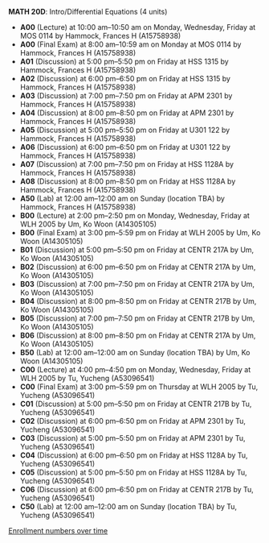 **MATH 20D**: Intro/Differential Equations (4 units)

- **A00** (Lecture) at 10:00 am–10:50 am on Monday, Wednesday, Friday at MOS 0114 by Hammock, Frances H (A15758938)
- **A00** (Final Exam) at 8:00 am–10:59 am on Monday at MOS 0114 by Hammock, Frances H (A15758938)
- **A01** (Discussion) at 5:00 pm–5:50 pm on Friday at HSS 1315 by Hammock, Frances H (A15758938)
- **A02** (Discussion) at 6:00 pm–6:50 pm on Friday at HSS 1315 by Hammock, Frances H (A15758938)
- **A03** (Discussion) at 7:00 pm–7:50 pm on Friday at APM 2301 by Hammock, Frances H (A15758938)
- **A04** (Discussion) at 8:00 pm–8:50 pm on Friday at APM 2301 by Hammock, Frances H (A15758938)
- **A05** (Discussion) at 5:00 pm–5:50 pm on Friday at U301 122 by Hammock, Frances H (A15758938)
- **A06** (Discussion) at 6:00 pm–6:50 pm on Friday at U301 122 by Hammock, Frances H (A15758938)
- **A07** (Discussion) at 7:00 pm–7:50 pm on Friday at HSS 1128A by Hammock, Frances H (A15758938)
- **A08** (Discussion) at 8:00 pm–8:50 pm on Friday at HSS 1128A by Hammock, Frances H (A15758938)
- **A50** (Lab) at 12:00 am–12:00 am on Sunday (location TBA) by Hammock, Frances H (A15758938)
- **B00** (Lecture) at 2:00 pm–2:50 pm on Monday, Wednesday, Friday at WLH 2005 by Um, Ko Woon (A14305105)
- **B00** (Final Exam) at 3:00 pm–5:59 pm on Friday at WLH 2005 by Um, Ko Woon (A14305105)
- **B01** (Discussion) at 5:00 pm–5:50 pm on Friday at CENTR 217A by Um, Ko Woon (A14305105)
- **B02** (Discussion) at 6:00 pm–6:50 pm on Friday at CENTR 217A by Um, Ko Woon (A14305105)
- **B03** (Discussion) at 7:00 pm–7:50 pm on Friday at CENTR 217A by Um, Ko Woon (A14305105)
- **B04** (Discussion) at 8:00 pm–8:50 pm on Friday at CENTR 217B by Um, Ko Woon (A14305105)
- **B05** (Discussion) at 7:00 pm–7:50 pm on Friday at CENTR 217B by Um, Ko Woon (A14305105)
- **B06** (Discussion) at 8:00 pm–8:50 pm on Friday at CENTR 217A by Um, Ko Woon (A14305105)
- **B50** (Lab) at 12:00 am–12:00 am on Sunday (location TBA) by Um, Ko Woon (A14305105)
- **C00** (Lecture) at 4:00 pm–4:50 pm on Monday, Wednesday, Friday at WLH 2005 by Tu, Yucheng (A53096541)
- **C00** (Final Exam) at 3:00 pm–5:59 pm on Thursday at WLH 2005 by Tu, Yucheng (A53096541)
- **C01** (Discussion) at 5:00 pm–5:50 pm on Friday at CENTR 217B by Tu, Yucheng (A53096541)
- **C02** (Discussion) at 6:00 pm–6:50 pm on Friday at APM 2301 by Tu, Yucheng (A53096541)
- **C03** (Discussion) at 5:00 pm–5:50 pm on Friday at APM 2301 by Tu, Yucheng (A53096541)
- **C04** (Discussion) at 6:00 pm–6:50 pm on Friday at HSS 1128A by Tu, Yucheng (A53096541)
- **C05** (Discussion) at 5:00 pm–5:50 pm on Friday at HSS 1128A by Tu, Yucheng (A53096541)
- **C06** (Discussion) at 6:00 pm–6:50 pm on Friday at CENTR 217B by Tu, Yucheng (A53096541)
- **C50** (Lab) at 12:00 am–12:00 am on Sunday (location TBA) by Tu, Yucheng (A53096541)

[Enrollment numbers over time](./MATH20D.tsv)

